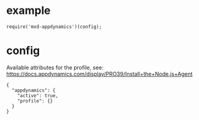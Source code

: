 # example

```
require('mxd-appdynamics')(config);
```


# config

Available attributes for the profile, see: https://docs.appdynamics.com/display/PRO39/Install+the+Node.js+Agent

```
{
  "appdynamics": {
    "active": true,
    "profile": {}
  }
}
```
